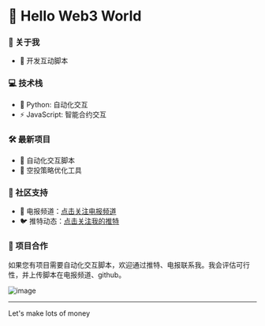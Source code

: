 # 👋 Hello Web3 World

### 🚀 关于我
- 🔧 开发互动脚本

### 💻 技术栈
- 🐍 Python: 自动化交互
- ⚡ JavaScript: 智能合约交互

### 🛠️ 最新项目
- 🤖 自动化交互脚本
- 💎 空投策略优化工具

### 🌟 社区支持
- 💬 电报频道：[点击关注电报频道](https://t.me/ilsh_auto)
- 🐦 推特动态：[点击关注我的推特](https://x.com/hashlmBrian)

### 📢 项目合作
如果您有项目需要自动化交互脚本，欢迎通过推特、电报联系我。我会评估可行性，并上传脚本在电报频道、github。

![image](https://github.com/user-attachments/assets/04727838-d8e7-406f-9b04-95ebc35bb856)


---
Let's make lots of money
